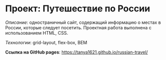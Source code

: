 # Проект: Путешествие по России

_Описание_: одноcтраничный сайт, содержащий информацию о местах в России, которые следует посетить. Проектная работа выполнена с использованием HTML, CSS.

_Технологии_: grid-layout, flex-box, BEM

**Cсылка на GitHub pages**: https://tanya1621.github.io/russian-travel/
